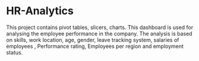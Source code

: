 # HR-Analytics
This project contains pivot tables, slicers, charts.
This dashboard is used for analysing the employee performance in the company. The analysis is based on skills, work location, age, gender, leave tracking system, salaries of employees , Performance rating, Employees per region and employment status.
